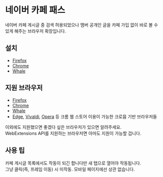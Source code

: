 # 네이버 카페 패스
네이버 카페 게시글 중 검색 허용되었으나 맴버 공개인 글을 카페 가입 없이 바로 볼 수 있게 해주는 브라우저 확장입니다.

## 설치
* [Firefox](https://addons.mozilla.org/ko/firefox/addon/%EB%84%A4%EC%9D%B4%EB%B2%84-%EC%B9%B4%ED%8E%98-%ED%8C%A8%EC%8A%A4/)
* [Chrome](https://chrome.google.com/webstore/detail/%EB%84%A4%EC%9D%B4%EB%B2%84-%EC%B9%B4%ED%8E%98-%ED%8C%A8%EC%8A%A4/gipgjcnhbklggnannochejcaieghkmcn)
* [Whale](https://store.whale.naver.com/detail/jbhpjfbiohcbmahilfnkaencepaaohmn)

## 지원 브라우저
* [Firefox](https://www.mozilla.org/)
* [Chrome](https://www.google.com/chrome/)
* [Whale](https://whale.naver.com/)
* [Edge](https://www.microsoft.com/ko-kr/windows/microsoft-edge), [Vivaldi](https://vivaldi.com/), [Opera](https://www.opera.com/) 등 크롬 웹 스토어 이용이 가능한 크로뮴 기반 브라우저들

이외에도 지원했으면 좋겠다 싶은 브라우저가 있으면 알려주세요.  
WebExtensions API를 지원하는 브라우저면 아마도 지원이 가능할 겁니다.

## 사용 팁
카페 게시글 목록에서도 작동이 되긴 합니다만 새 탭으로 열어야 작동됩니다.  
그냥 클릭(즉, 프레임 이동) 시 미작동. 모바일 페이지에선 상관 없습니다.

